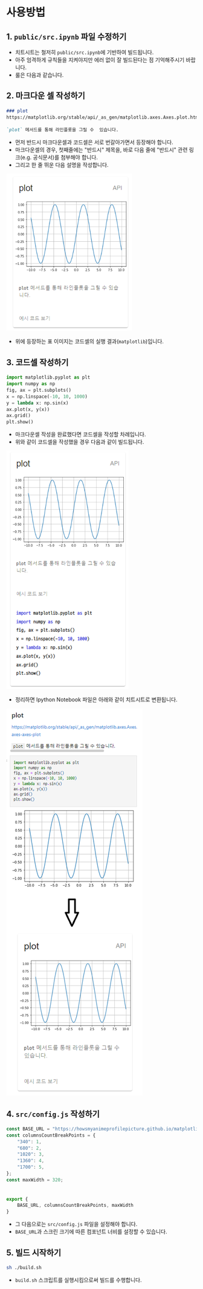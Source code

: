 # 사용방법

## 1. `public/src.ipynb` 파일 수정하기

- 치트시트는 철저히 `public/src.ipynb`에 기반하여 빌드됩니다.
- 아주 엄격하게 규칙들을 지켜야지만 에러 없이 잘 빌드된다는 점 기억해주시기 바랍니다.
- 룰은 다음과 같습니다.

## 2. 마크다운 셀 작성하기

```markdown
### plot
https://matplotlib.org/stable/api/_as_gen/matplotlib.axes.Axes.plot.html#matplotlib-axes-axes-plot

`plot` 메서드를 통해 라인플롯을 그릴 수  있습니다.
```

- 먼저 반드시 마크다운셀과 코드셀은 서로 번갈아가면서 등장해야 합니다.
- 마크다운셀의 경우, 첫째줄에는 "반드시" 제목을, 바로 다음 줄에 "반드시" 관련 링크(e.g. 공식문서)를 첨부해야 합니다.
- 그리고 한 줄 뛰운 다음 설명을 작성합니다.

![markdown-cell](markdown-cell.png)

- 위에 등장하는 표 이미지는 코드셀의 실행 결과(`matplotlib`)입니다.

## 3. 코드셀 작성하기

```python
import matplotlib.pyplot as plt
import numpy as np
fig, ax = plt.subplots()
x = np.linspace(-10, 10, 1000)
y = lambda x: np.sin(x)
ax.plot(x, y(x))
ax.grid()
plt.show()
```

- 마크다운셀 작성을 완료했다면 코드셀을 작성할 차례입니다.
- 위와 같이 코드셀을 작성했을 경우 다음과 같이 빌드됩니다.

![code-cell](code-cell.png)

- 정리하면 Ipython Notebook 파일은 아래와 같이 치트시트로 변환됩니다.

![img](result.png)

## 4. `src/config.js` 작성하기

```js
const BASE_URL = "https://howsmyanimeprofilepicture.github.io/matplotlib-cheat-sheet";
const columnsCountBreakPoints = { 
    "340": 1, 
    "680": 2, 
    "1020": 3,
    "1360": 4,
    "1700": 5,
};
const maxWidth = 320;


export {
    BASE_URL, columnsCountBreakPoints, maxWidth
}
```

- 그 다음으로는 `src/config.js` 파일을 설정해야 합니다.
- `BASE_URL`과 스크린 크기에 따른 컴포넌트 너비를 설정할 수 있습니다.

## 5. 빌드 시작하기

```bash
sh ./build.sh
```

- `build.sh` 스크립트를 실행시킴으로써 빌드를 수행합니다.
